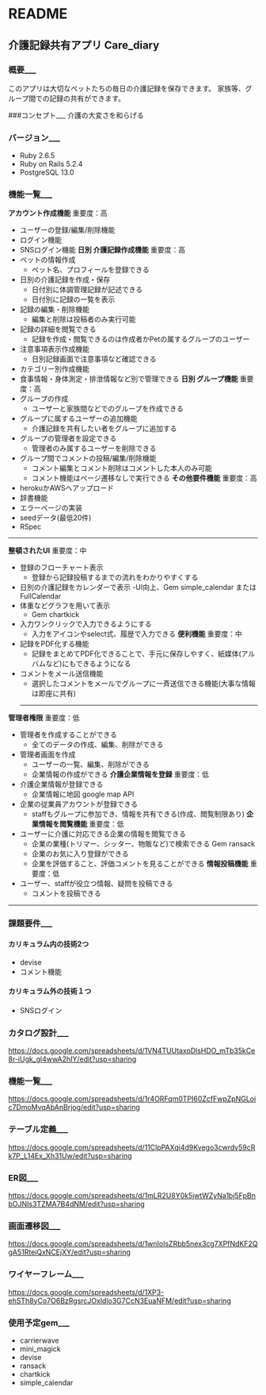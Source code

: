 # README

## 介護記録共有アプリ Care_diary

### 概要___
このアプリは大切なペットたちの毎日の介護記録を保存できます。
家族等、グループ間での記録の共有ができます。

###コンセプト___
介護の大変さを和らげる

### バージョン___
- Ruby 2.6.5
- Ruby on Rails 5.2.4
- PostgreSQL 13.0

### 機能一覧___
**アカウント作成機能** 重要度：高
- ユーザーの登録/編集/削除機能
- ログイン機能
- SNSログイン機能
**日別 介護記録作成機能** 重要度：高
- ペットの情報作成
  - ペット名、プロフィールを登録できる
- 日別の介護記録を作成・保存
  - 日付別に体調管理記録が記述できる
  - 日付別に記録の一覧を表示
- 記録の編集・削除機能
  - 編集と削除は投稿者のみ実行可能
- 記録の詳細を閲覧できる
  - 記録を作成・閲覧できるのは作成者かPetの属するグループのユーザー
- 注意事項表示作成機能
  - 日別記録画面で注意事項など確認できる
- カテゴリー別作成機能
- 食事情報・身体測定・排泄情報など別で管理できる
**日別 グループ機能** 重要度：高
- グループの作成
  - ユーザーと家族間などでのグループを作成できる
- グループに属するユーザーの追加機能
  - 介護記録を共有したい者をグループに追加する
- グループの管理者を設定できる
  - 管理者のみ属するユーザーを削除できる
- グループ間でコメントの投稿/編集/削除機能
  - コメント編集とコメント削除はコメントした本人のみ可能
  - コメント機能はページ遷移なしで実行できる
**その他要件機能** 重要度：高
- herokuかAWSへアップロード
- 辞書機能
- エラーページの実装
- seedデータ(最低20件)
- RSpec
___
**整頓されたUI** 重要度：中
- 登録のフローチャート表示
  - 登録から記録投稿するまでの流れをわかりやすくする
- 日別の介護記録をカレンダーで表示
  -UI向上、Gem simple_calendar または FullCalendar
- 体重などグラフを用いて表示
  - Gem chartkick
- 入力ワンクリックで入力できるようにする
  - 入力をアイコンやselect式、履歴で入力できる
**便利機能** 重要度：中
- 記録をPDF化する機能
  - 記録をまとめてPDF化できることで、手元に保存しやすく、紙媒体(アルバムなど)にもできるようになる
- コメントをメール送信機能
  - 選択したコメントをメールでグループに一斉送信できる機能(大事な情報は即座に共有)
  ___
**管理者権限** 重要度：低
- 管理者を作成することができる
  - 全てのデータの作成、編集、削除ができる
- 管理者画面を作成
  - ユーザーの一覧、編集、削除ができる
  - 企業情報の作成ができる
**介護企業情報を登録** 重要度：低
- 介護企業情報が登録できる
  - 企業情報に地図 google map API
- 企業の従業員アカウントが登録できる
  - staffもグループに参加でき、情報を共有できる(作成、閲覧制限あり)
**企業情報を閲覧機能** 重要度：低
- ユーザーに介護に対応できる企業の情報を閲覧できる
  - 企業の業種(トリマー、シッター、物販など)で検索できる Gem ransack
  - 企業のお気に入り登録ができる
  - 企業を評価すること、評価コメントを見ることができる
**情報投稿機能** 重要度：低
- ユーザー、staffが役立つ情報、疑問を投稿できる
  - コメントを投稿できる
___
### 課題要件___
#### カリキュラム内の技術2つ
- devise
- コメント機能
#### カリキュラム外の技術１つ
- SNSログイン

### カタログ設計___
https://docs.google.com/spreadsheets/d/1VN4TUUtaxoDlsHDO_mTb35kCe8r-iUgk_gl4wwA2hIY/edit?usp=sharing

### 機能一覧___
https://docs.google.com/spreadsheets/d/1r4ORFqm0TPI60ZcfFwpZpNGLoic7DmoMvqAbAnBrjog/edit?usp=sharing

### テーブル定義___
https://docs.google.com/spreadsheets/d/11ClpPAXqi4d9Kvego3cwrdv59cRk7P_L14Ex_Xh31Uw/edit?usp=sharing

### ER図___
https://docs.google.com/spreadsheets/d/1mLR2U8Y0k5jwtWZyNa1bj5FpBnbOJNIs3TZMA7B4dNM/edit?usp=sharing

### 画面遷移図___
https://docs.google.com/spreadsheets/d/1wnIoIsZRbb5nex3cg7XPfNdKF2QgA51RteiQxNCEjXY/edit?usp=sharing

### ワイヤーフレーム___
https://docs.google.com/spreadsheets/d/1XP3-ehSTh8yCo7O6BzRgsrcJOxldlo3G7CcN3EuaNFM/edit?usp=sharing

### 使用予定gem___
- carrierwave
- mini_magick
- devise
- ransack
- chartkick
- simple_calendar
